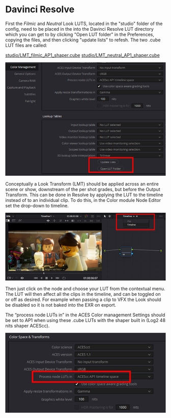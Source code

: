 # Davinci Resolve

First the *Filmic* and *Neutral* Look LUTS, located in the "studio" folder of the config, need to be placed in the into the Davinci Resolve LUT directory which you can get to by clicking "Open LUT folder" in the Preferences, copying the files, and then clicking "update lists" to refesh. The two .cube LUT files are called:

[studio/LMT_filmic_AP1_shaper.cube](../StdX_ACES/studio/LMT_filmic_AP1_shaper_v27.cube)
[studio/LMT_neutral_AP1_shaper.cube](../StdX_ACES/studio/LMT_neutral_AP1_shaper_v27.cube)

![Resolve](img/Resolve2.jpg)

Conceptually a Look Transform (LMT) should be applied across an entire scene or show, downstream of the per shot grades, but before the Output Transform. This can be done in Resolve by applying the LUT to the timeline instead of to an individual clip. To do this, in the Color module Node Editor set the drop-down to timeline.

![Resolve](img/Resolve1.jpg)

Then just click on the node and choose your LUT from the contextual menu. The LUT will then affect all the clips in the timeline, and can be toggled on or off as desired. For example when passing a clip to VFX the Look should be disabled so it is not baked into the EXR on export. 

The “process node LUTs in” in the ACES Color management Settings should be set to AP1 when using these .cube LUTs with the shaper built in (Log2 48 nits shaper ACEScc). 

![Resolve](img/Resolve3.jpg)
